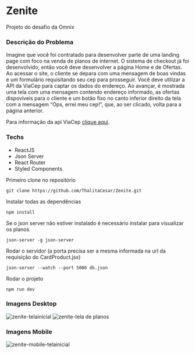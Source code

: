 # Zenite

Projeto do desafio da Omnix

### Descrição do Problema

Imagine que você foi contratado para desenvolver parte de uma
landing page com foco na venda de planos de internet. O
sistema de checkout já foi desenvolvido, então você deve
desenvolver a página Home e de Ofertas.
Ao acessar o site, o cliente se depara com uma mensagem de
boas vindas e um formulário requisitando seu cep para
prosseguir. Você deve utilizar a API da ViaCep para captar os
dados do endereço. Ao avançar, é mostrada uma tela com uma
mensagem contendo endereço informado, as ofertas dispovíveis
para o cliente e um botão fixo no canto inferior direito da
tela com a mensagem “Ops, errei meu cep!”, que, ao ser
clicado, volta para a página anterior.

Para informação da api ViaCep [clique aqui](https://viacep.com.br/).

### Techs 

* ReactJS
* Json Server 
* React Router 
* Styled Components


Primeiro clone no repositório

    git clone https://github.com/ThalitaCesar/Zenite.git

Instalar todas as dependências 


    npm install


Se o json server não estiver instalado é necessário instalar para visualizar os planos


    json-server -g json-server


Rodar o servidor (a porta precisa ser a mesma informada na url da requisição do CardProduct.jsx)

    json-server --watch --port 5006 db.json

Rodar o projeto

    npm run dev


### Imagens Desktop
![zenite-telainicial](https://user-images.githubusercontent.com/83131771/195320891-bfc56bcd-f6ef-4bc9-9574-a23b8f0b6835.png)
![zenite-tela de planos](https://user-images.githubusercontent.com/83131771/195320896-36684a4b-b922-45e7-bfdb-50ed87c55430.png)


### Imagens Mobile 

![zenite-mobile-telainicial](https://user-images.githubusercontent.com/83131771/195320941-0fccca2a-c4c6-46b3-824d-4c8a760176a6.png)



